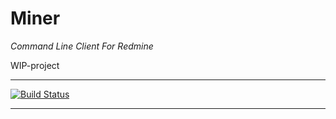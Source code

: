 # Miner

*Command Line Client For Redmine*

WIP-project

***

[![Build Status](https://travis-ci.org/sweikenb/miner.svg?branch=master)](https://travis-ci.org/sweikenb/miner)

***
